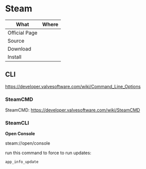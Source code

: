 # Steam

| What          | Where |
|---------------|-------|
| Official Page |       |
| Source        |       |
| Download      |       |
| Install       |       |

## CLI

<https://developer.valvesoftware.com/wiki/Command_Line_Options>

### SteamCMD

SteamCMD: <https://developer.valvesoftware.com/wiki/SteamCMD>

### SteamCLI

**Open Console**

steam://open/console

run this command to force to run updates:

``` steam-cli
app_info_update
```
